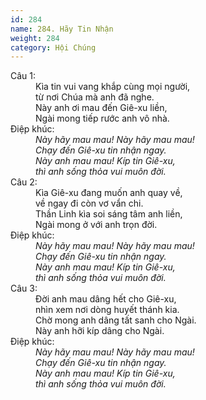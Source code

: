 ```yaml
---
id: 284
name: 284. Hãy Tin Nhận
weight: 284
category: Hội Chúng
---
```

<dl><dt>Câu 1:</dt><dd data-verse="1">Kìa tin vui vang khắp cùng mọi người, <br/>từ nơi Chúa mà anh đã nghe. <br/>Này anh ơi mau đến Giê-xu liền, <br/>Ngài mong tiếp rước anh vô nhà. </dd><dt>Điệp khúc:</dt><dd data-chorus="1"><em>Này hãy mau mau! Này hãy mau mau! <br/>Chạy đến Giê-xu tin nhận ngay. <br/>Này anh mau mau! Kíp tin Giê-xu, <br/>thì anh sống thỏa vui muôn đời. </em></dd><dt>Câu 2:</dt><dd data-verse="2">Kìa Giê-xu đang muốn anh quay về, <br/>về ngay đi còn vơ vẩn chi. <br/>Thần Linh kìa soi sáng tâm anh liền, <br/>Ngài mong ở với anh trọn đời. </dd><dt>Điệp khúc:</dt><dd data-chorus="1"><em>Này hãy mau mau! Này hãy mau mau! <br/>Chạy đến Giê-xu tin nhận ngay. <br/>Này anh mau mau! Kíp tin Giê-xu, <br/>thì anh sống thỏa vui muôn đời. </em></dd><dt>Câu 3:</dt><dd data-verse="3">Đời anh mau dâng hết cho Giê-xu, <br/>nhìn xem nơi dòng huyết thánh kia. <br/>Chờ mong anh dâng tất sanh cho Ngài. <br/>Này anh hỡi kíp dâng cho Ngài. </dd><dt>Điệp khúc:</dt><dd data-chorus="1"><em>Này hãy mau mau! Này hãy mau mau! <br/>Chạy đến Giê-xu tin nhận ngay. <br/>Này anh mau mau! Kíp tin Giê-xu, <br/>thì anh sống thỏa vui muôn đời. </em></dd></dl>
